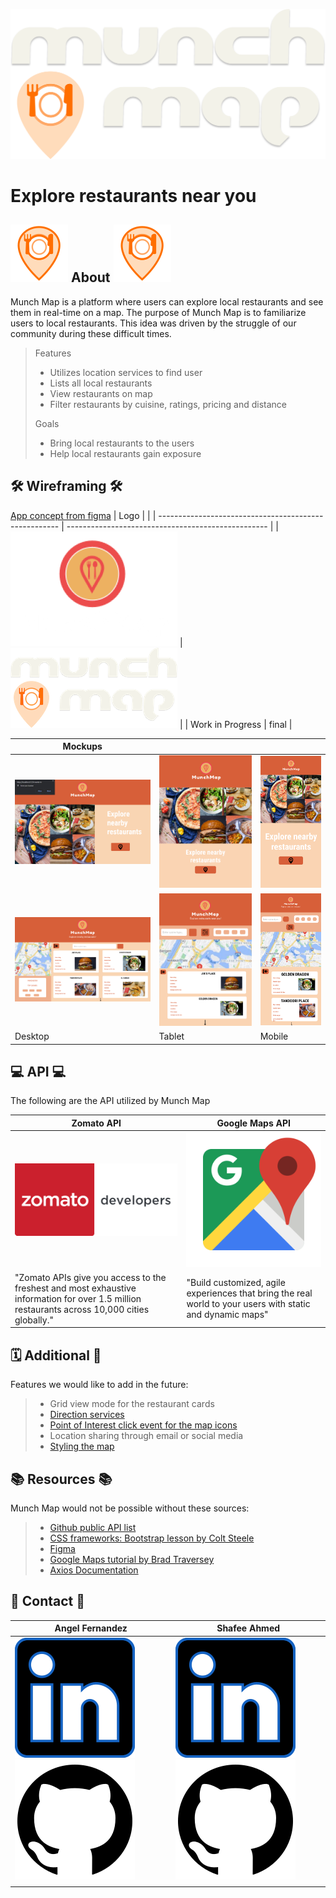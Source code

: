 ![Munch Map logo](src/images/logos/MM-Logo.svg)
# Explore restaurants near you

## ![Munch Map Icon](src/images/icons/MM-Icon-sm.svg) About ![Munch Map Icon](src/images/icons/MM-Icon-sm.svg)

Munch Map is a platform where users can explore local restaurants and see them in real-time on a map. The purpose of Munch Map is to familiarize users to local restaurants. This idea was driven by the struggle of our community during these difficult times.

> Features
>
> - Utilizes location services to find user
> - Lists all local restaurants
> - View restaurants on map
> - Filter restaurants by cuisine, ratings, pricing and distance
>
> Goals
> - Bring local restaurants to the users
> - Help local restaurants gain exposure

## 🛠 Wireframing 🛠
 [App concept from figma](https://www.figma.com/file/9HXuSGXvXWuvlRHAyXsm9u/Final-Project-P1-Munch-Map?node-id=0%3A1)
 | Logo                                                  |                                                    |
 | ----------------------------------------------------- | -------------------------------------------------- |
 | ![Munch Map Logo](src/images/logos/MunchMap-logo.png) | ![Munch Map Logo](src/images/logos/MM-Logo-sm.png) |
 | Work in Progress                                      | final                                              |

 | Mockups                                                  |                                                               |                                                               |
 | -------------------------------------------------------- | ------------------------------------------------------------- | ------------------------------------------------------------- |
 | ![Munch Map Desktop](src/images/MunchMap-DesktopLP2.png) | ![Munch Map Tablet Landing](src/images/MunchMap-TabletLP.png) | ![Munch Map Mobile Landing](src/images/MunchMap-MobileLP.png) |
 | ![Munch Map Desktop](src/images/MunchMap-Desktop.png)    | ![Munch Map Tablet](src/images/MunchMap-Tablet.png)           | ![Munch Map Mobile](src/images/MunchMap-Mobile.png)           |
 | Desktop                                                  | Tablet                                                        | Mobile                                                        |

## 💻 API 💻
The following are the API utilized by Munch Map

 | Zomato API                                                                                                                                    | Google Maps API                                                                                            |
 | --------------------------------------------------------------------------------------------------------------------------------------------- | ---------------------------------------------------------------------------------------------------------- |
 | [![Zomato Logo](src/images/logos/zomato-logo.png)](https://developers.zomato.com/api)                                                         | [![Zomato Logo](src/images/logos/google-maps1.png)](https://cloud.google.com/maps-platform/)               |
 | "Zomato APIs give you access to the freshest and most exhaustive information for over 1.5 million restaurants across 10,000 cities globally." | "Build customized, agile experiences that bring the real world to your users with static and dynamic maps" |

## 🗓 Additional 📌
Features we would like to add in the future:
> - Grid view mode for the restaurant cards
> - [Direction services](https://developers.google.com/maps/documentation/javascript/examples/directions-complex#maps_directions_complex-html)
> - [Point of Interest click event for the map icons](https://developers.google.com/maps/documentation/javascript/examples/event-poi)
> - Location sharing through email or social media
> - [Styling the map](https://developers.google.com/maps/documentation/javascript/examples/map-id-style)

## 📚 Resources 📚
Munch Map would not be possible without these sources:
> - [Github public API list](https://github.com/public-apis/public-apis)
> - [CSS frameworks: Bootstrap lesson by Colt Steele](https://www.udemy.com/course/the-web-developer-bootcamp)
> - [Figma](https://www.figma.com/)
> - [Google Maps tutorial by Brad Traversey](https://www.youtube.com/c/TraversyMedia/videos)
> - [Axios Documentation](https://github.com/axios/axios)

## 🤙 Contact 🤙

| Angel Fernandez                                                                                                                                                                   | Shafee Ahmed                                                                                                                                                            |
| --------------------------------------------------------------------------------------------------------------------------------------------------------------------------------- | ----------------------------------------------------------------------------------------------------------------------------------------------------------------------- |
| [![LinkedIn](src/images/logos/linkedin-logo.svg)](https://www.linkedin.com/in/angelbienvenidofernandez/) [![GitHub](src/images/logos/github-logo.svg)](https://github.com/Avixph) | [![LinkedIn](src/images/logos/linkedin-logo.svg)](https://www.linkedin.com/in/shafeelinks/) [![GitHub](src/images/logos/github-logo.svg)](https://github.com/shafeetkh) |
|                                                                                                                                                                                   |                                                                                                                                                                         |
